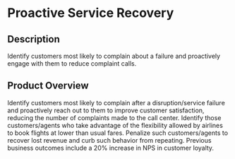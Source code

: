 # Proactive Service Recovery

## Description
Identify customers most likely to complain about a failure and proactively engage with them to reduce complaint calls.

## Product Overview
Identify customers most likely to complain after a disruption/service failure and proactively reach out to them to improve customer satisfaction, reducing the number of complaints made to the call center. Identify those customers/agents who take advantage of the flexibility allowed by airlines to book flights at lower than usual fares. Penalize such customers/agents to recover lost revenue and curb such behavior from repeating. Previous business outcomes include a 20% increase in NPS in customer loyalty. 

